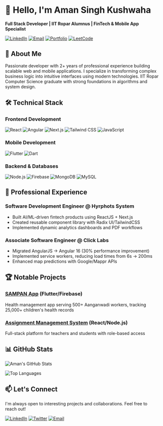 # 👋 Hello, I'm Aman Singh Kushwaha

**Full Stack Developer | IIT Ropar Alumnus | FinTech & Mobile App Specialist**

[![LinkedIn](https://img.shields.io/badge/-Connect%20on%20LinkedIn-0A66C2?logo=linkedin)](https://linkedin.com/in/amankushwaha0606)
[![Email](https://img.shields.io/badge/-Email%20Me-EA4335?logo=gmail)](mailto:amankushwaha2001@gmail.com)
[![Portfolio](https://img.shields.io/badge/-View%20Portfolio-4285F4?logo=google-chrome)](https://amankushwaha0606.github.io)
[![LeetCode](https://img.shields.io/badge/-LeetCode-FFA116?logo=leetcode)](https://leetcode.com/amankushwaha2001/)

## 🚀 About Me

Passionate developer with 2+ years of professional experience building scalable web and mobile applications. I specialize in transforming complex business logic into intuitive interfaces using modern technologies. IIT Ropar Computer Science graduate with strong foundations in algorithms and system design.

## 🛠 Technical Stack

### Frontend Development
![React](https://img.shields.io/badge/-React-61DAFB?logo=react&logoColor=black)
![Angular](https://img.shields.io/badge/-Angular-DD0031?logo=angular&logoColor=white)
![Next.js](https://img.shields.io/badge/-Next.js-000000?logo=next.js&logoColor=white)
![Tailwind CSS](https://img.shields.io/badge/-Tailwind%20CSS-06B6D4?logo=tailwind-css)
![JavaScript](https://img.shields.io/badge/-JavaScript-F7DF1E?logo=javascript&logoColor=black)

### Mobile Development
![Flutter](https://img.shields.io/badge/-Flutter-02569B?logo=flutter)
![Dart](https://img.shields.io/badge/-Dart-0175C2?logo=dart)

### Backend & Databases
![Node.js](https://img.shields.io/badge/-Node.js-339933?logo=node.js&logoColor=white)
![Firebase](https://img.shields.io/badge/-Firebase-FFCA28?logo=firebase&logoColor=black)
![MongoDB](https://img.shields.io/badge/-MongoDB-47A248?logo=mongodb&logoColor=white)
![MySQL](https://img.shields.io/badge/-MySQL-4479A1?logo=mysql&logoColor=white)

## 💼 Professional Experience

### **Software Development Engineer** @ Hyrphots System
- Built AI/ML-driven fintech products using ReactJS + Next.js
- Created reusable component library with Radix UI/TailwindCSS
- Implemented dynamic analytics dashboards and PDF workflows

### **Associate Software Engineer** @ Click Labs
- Migrated AngularJS → Angular 16 (30% performance improvement)
- Implemented service workers, reducing load times from 6s → 200ms
- Enhanced map predictions with Google/Mappr APIs

## 🏆 Notable Projects

### [SAMPAN App](https://github.com/amankushwaha0606/sampan-app) (Flutter/Firebase)
Health management app serving 500+ Aanganwadi workers, tracking 25,000+ children's health records

### [Assignment Management System](https://github.com/amankushwaha0606/assignment-app) (React/Node.js)
Full-stack platform for teachers and students with role-based access

## 📊 GitHub Stats

![Aman's GitHub Stats](https://github-readme-stats.vercel.app/api?username=amankushwaha0606&show_icons=true&theme=radical&hide_title=true)

![Top Languages](https://github-readme-stats.vercel.app/api/top-langs/?username=amankushwaha0606&layout=compact&theme=radical)

## 📫 Let's Connect

I'm always open to interesting projects and collaborations. Feel free to reach out!

[![LinkedIn](https://img.shields.io/badge/-LinkedIn-0A66C2?logo=linkedin)](https://linkedin.com/in/amankushwaha0606)
[![Twitter](https://img.shields.io/badge/-Twitter-1DA1F2?logo=twitter)](https://twitter.com/yourhandle)
[![Email](https://img.shields.io/badge/-Email-EA4335?logo=gmail)](mailto:amankushwaha2001@gmail.com)
